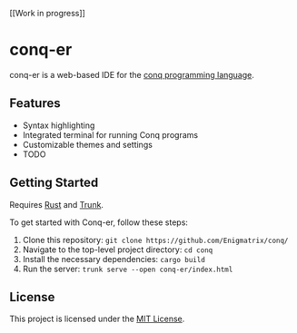 [[Work in progress]]

# conq-er

conq-er is a web-based IDE for the [conq programming language](https://github.com/Enigmatrix/conq).

## Features

- Syntax highlighting
- Integrated terminal for running Conq programs
- Customizable themes and settings
- TODO

## Getting Started

Requires [Rust](https://www.rust-lang.org/) and [Trunk](https://trunkrs.dev/).

To get started with Conq-er, follow these steps:

1. Clone this repository: `git clone https://github.com/Enigmatrix/conq/`
2. Navigate to the top-level project directory: `cd conq`
3. Install the necessary dependencies: `cargo build`
4. Run the server: `trunk serve --open conq-er/index.html`

## License

This project is licensed under the [MIT License](LICENSE).
